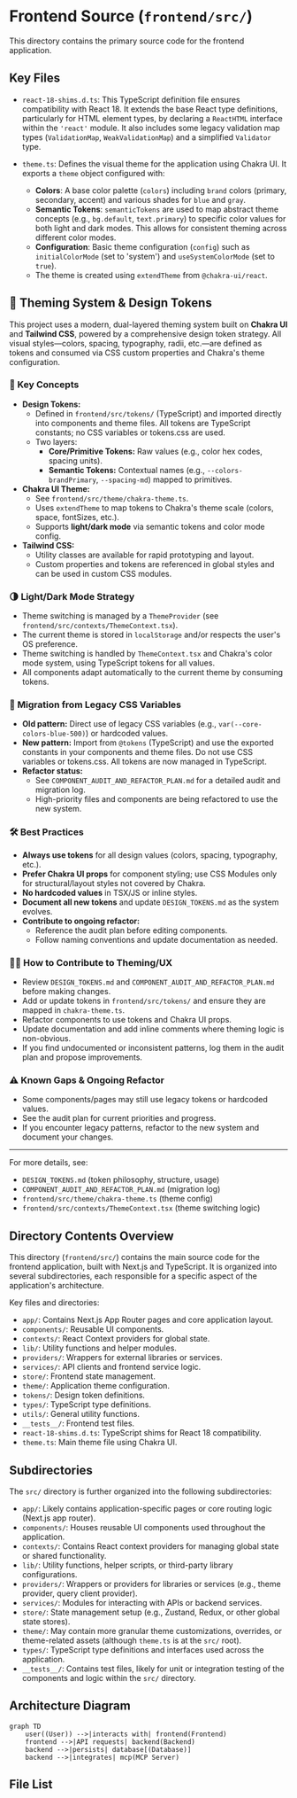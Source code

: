 # Frontend Source (`frontend/src/`)

This directory contains the primary source code for the frontend application.

## Key Files

- `react-18-shims.d.ts`: This TypeScript definition file ensures compatibility with React 18. It extends the base React type definitions, particularly for HTML element types, by declaring a `ReactHTML` interface within the `'react'` module. It also includes some legacy validation map types (`ValidationMap`, `WeakValidationMap`) and a simplified `Validator` type.

- `theme.ts`: Defines the visual theme for the application using Chakra UI. It exports a `theme` object configured with:
  - **Colors**: A base color palette (`colors`) including `brand` colors (primary, secondary, accent) and various shades for `blue` and `gray`.
  - **Semantic Tokens**: `semanticTokens` are used to map abstract theme concepts (e.g., `bg.default`, `text.primary`) to specific color values for both light and dark modes. This allows for consistent theming across different color modes.
  - **Configuration**: Basic theme configuration (`config`) such as `initialColorMode` (set to 'system') and `useSystemColorMode` (set to `true`).
  - The theme is created using `extendTheme` from `@chakra-ui/react`.

## 🎨 Theming System & Design Tokens

This project uses a modern, dual-layered theming system built on **Chakra UI** and **Tailwind CSS**, powered by a comprehensive design token strategy. All visual styles—colors, spacing, typography, radii, etc.—are defined as tokens and consumed via CSS custom properties and Chakra's theme configuration.

### 🧩 Key Concepts

- **Design Tokens:**
  - Defined in `frontend/src/tokens/` (TypeScript) and imported directly into components and theme files. All tokens are TypeScript constants; no CSS variables or tokens.css are used.
  - Two layers:
    - **Core/Primitive Tokens:** Raw values (e.g., color hex codes, spacing units).
    - **Semantic Tokens:** Contextual names (e.g., `--colors-brandPrimary`, `--spacing-md`) mapped to primitives.
- **Chakra UI Theme:**
  - See `frontend/src/theme/chakra-theme.ts`.
  - Uses `extendTheme` to map tokens to Chakra's theme scale (colors, space, fontSizes, etc.).
  - Supports **light/dark mode** via semantic tokens and color mode config.
- **Tailwind CSS:**
  - Utility classes are available for rapid prototyping and layout.
  - Custom properties and tokens are referenced in global styles and can be used in custom CSS modules.

### 🌗 Light/Dark Mode Strategy

- Theme switching is managed by a `ThemeProvider` (see `frontend/src/contexts/ThemeContext.tsx`).
- The current theme is stored in `localStorage` and/or respects the user's OS preference.
- Theme switching is handled by `ThemeContext.tsx` and Chakra's color mode system, using TypeScript tokens for all values.
- All components adapt automatically to the current theme by consuming tokens.

### 🚀 Migration from Legacy CSS Variables

- **Old pattern:** Direct use of legacy CSS variables (e.g., `var(--core-colors-blue-500)`) or hardcoded values.
- **New pattern:** Import from `@tokens` (TypeScript) and use the exported constants in your components and theme files. Do not use CSS variables or tokens.css. All tokens are now managed in TypeScript.
- **Refactor status:**
  - See `COMPONENT_AUDIT_AND_REFACTOR_PLAN.md` for a detailed audit and migration log.
  - High-priority files and components are being refactored to use the new system.

### 🛠️ Best Practices

- **Always use tokens** for all design values (colors, spacing, typography, etc.).
- **Prefer Chakra UI props** for component styling; use CSS Modules only for structural/layout styles not covered by Chakra.
- **No hardcoded values** in TSX/JS or inline styles.
- **Document all new tokens** and update `DESIGN_TOKENS.md` as the system evolves.
- **Contribute to ongoing refactor:**
  - Reference the audit plan before editing components.
  - Follow naming conventions and update documentation as needed.

### 🧑‍💻 How to Contribute to Theming/UX

- Review `DESIGN_TOKENS.md` and `COMPONENT_AUDIT_AND_REFACTOR_PLAN.md` before making changes.
- Add or update tokens in `frontend/src/tokens/` and ensure they are mapped in `chakra-theme.ts`.
- Refactor components to use tokens and Chakra UI props.
- Update documentation and add inline comments where theming logic is non-obvious.
- If you find undocumented or inconsistent patterns, log them in the audit plan and propose improvements.

### ⚠️ Known Gaps & Ongoing Refactor

- Some components/pages may still use legacy tokens or hardcoded values.
- See the audit plan for current priorities and progress.
- If you encounter legacy patterns, refactor to the new system and document your changes.

---

For more details, see:

- `DESIGN_TOKENS.md` (token philosophy, structure, usage)
- `COMPONENT_AUDIT_AND_REFACTOR_PLAN.md` (migration log)
- `frontend/src/theme/chakra-theme.ts` (theme config)
- `frontend/src/contexts/ThemeContext.tsx` (theme switching logic)

## Directory Contents Overview

This directory (`frontend/src/`) contains the main source code for the frontend application, built with Next.js and TypeScript. It is organized into several subdirectories, each responsible for a specific aspect of the application's architecture.

Key files and directories:

*   `app/`: Contains Next.js App Router pages and core application layout.
*   `components/`: Reusable UI components.
*   `contexts/`: React Context providers for global state.
*   `lib/`: Utility functions and helper modules.
*   `providers/`: Wrappers for external libraries or services.
*   `services/`: API clients and frontend service logic.
*   `store/`: Frontend state management.
*   `theme/`: Application theme configuration.
*   `tokens/`: Design token definitions.
*   `types/`: TypeScript type definitions.
*   `utils/`: General utility functions.
*   `__tests__/`: Frontend test files.
*   `react-18-shims.d.ts`: TypeScript shims for React 18 compatibility.
*   `theme.ts`: Main theme file using Chakra UI.

## Subdirectories

The `src/` directory is further organized into the following subdirectories:

- `app/`: Likely contains application-specific pages or core routing logic (Next.js app router).
- `components/`: Houses reusable UI components used throughout the application.
- `contexts/`: Contains React context providers for managing global state or shared functionality.
- `lib/`: Utility functions, helper scripts, or third-party library configurations.
- `providers/`: Wrappers or providers for libraries or services (e.g., theme provider, query client provider).
- `services/`: Modules for interacting with APIs or backend services.
- `store/`: State management setup (e.g., Zustand, Redux, or other global state stores).
- `theme/`: May contain more granular theme customizations, overrides, or theme-related assets (although `theme.ts` is at the `src/` root).
- `types/`: TypeScript type definitions and interfaces used across the application.
- `__tests__/`: Contains test files, likely for unit or integration testing of the components and logic within the `src/` directory.

## Architecture Diagram
```mermaid
graph TD
    user((User)) -->|interacts with| frontend(Frontend)
    frontend -->|API requests| backend(Backend)
    backend -->|persists| database[(Database)]
    backend -->|integrates| mcp(MCP Server)
```

<!-- File List Start -->
## File List


<!-- File List End -->



